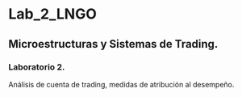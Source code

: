 # Lab_2_LNGO
## Microestructuras y Sistemas de Trading.  
### Laboratorio 2. 
Análisis de cuenta de trading, medidas de atribución al desempeño.
